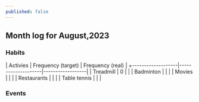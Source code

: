 ```yaml
---
published: false
---
```

## Month log for August,2023

### Habits

| Activies          | Frequency (target) | Frequency (real) |
+-------------------|--------------------|------------------| 
| Treadmill         |     0              |                  | 
| Badminton         |                    |                  |
| Movies            |                    |                  |
| Restaurants       |                    |                  |
| Table tennis      |                    |                  |

### Events